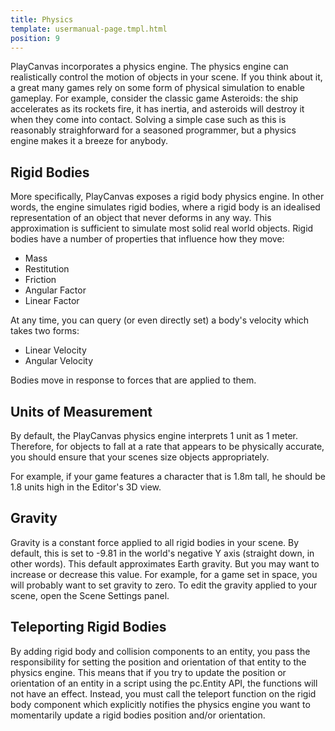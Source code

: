 ```yaml
---
title: Physics
template: usermanual-page.tmpl.html
position: 9
---
```


PlayCanvas incorporates a physics engine. The physics engine can realistically control the motion of objects in your scene. If you think about it, a great many games rely on some form of physical simulation to enable gameplay. For example, consider the classic game Asteroids: the ship accelerates as its rockets fire, it has inertia, and asteroids will destroy it when they come into contact. Solving a simple case such as this is reasonably straighforward for a seasoned programmer, but a physics engine makes it a breeze for anybody.

## Rigid Bodies

More specifically, PlayCanvas exposes a rigid body physics engine. In other words, the engine simulates rigid bodies, where a rigid body is an idealised representation of an object that never deforms in any way. This approximation is sufficient to simulate most solid real world objects. Rigid bodies have a number of properties that influence how they move:

* Mass
* Restitution
* Friction
* Angular Factor
* Linear Factor

At any time, you can query (or even directly set) a body's velocity which takes two forms:

* Linear Velocity
* Angular Velocity

Bodies move in response to forces that are applied to them.

## Units of Measurement

By default, the PlayCanvas physics engine interprets 1 unit as 1 meter. Therefore, for objects to fall at a rate that appears to be physically accurate, you should ensure that your scenes size objects appropriately.

For example, if your game features a character that is 1.8m tall, he should be 1.8 units high in the Editor's 3D view.

## Gravity

Gravity is a constant force applied to all rigid bodies in your scene. By default, this is set to -9.81 in the world's negative Y axis (straight down, in other words). This default approximates Earth gravity. But you may want to increase or decrease this value. For example, for a game set in space, you will probably want to set gravity to zero. To edit the gravity applied to your scene, open the Scene Settings panel.

## Teleporting Rigid Bodies

By adding rigid body and collision components to an entity, you pass the responsibility for setting the position and orientation of that entity to the physics engine. This means that if you try to update the position or orientation of an entity in a script using the pc.Entity API, the functions will not have an effect. Instead, you must call the teleport function on the rigid body component which explicitly notifies the physics engine you want to momentarily update a rigid bodies position and/or orientation.

